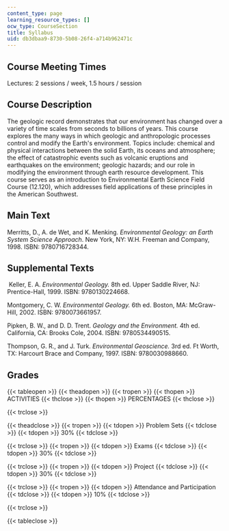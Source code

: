 ```yaml
---
content_type: page
learning_resource_types: []
ocw_type: CourseSection
title: Syllabus
uid: db3dbaa9-8730-5b08-26f4-a714b962471c
---
```


Course Meeting Times
--------------------

Lectures: 2 sessions / week, 1.5 hours / session

Course Description
------------------

The geologic record demonstrates that our environment has changed over a variety of time scales from seconds to billions of years. This course explores the many ways in which geologic and anthropologic processes control and modify the Earth's environment. Topics include: chemical and physical interactions between the solid Earth, its oceans and atmosphere; the effect of catastrophic events such as volcanic eruptions and earthquakes on the environment; geologic hazards; and our role in modifying the environment through earth resource development. This course serves as an introduction to Environmental Earth Science Field Course (12.120), which addresses field applications of these principles in the American Southwest.

Main Text
---------

Merritts, D., A. de Wet, and K. Menking. _Environmental Geology:_ _an Earth System Science Approach_. New York, NY: W.H. Freeman and Company, 1998. ISBN: 9780716728344.

Supplemental Texts
------------------

 Keller, E. A. _Environmental Geology._ 8th ed. Upper Saddle River, NJ: Prentice-Hall, 1999. ISBN: 9780130224668.

Montgomery, C. W. _Environmental Geology._ 6th ed. Boston, MA: McGraw-Hill, 2002. ISBN: 9780073661957.

Pipken, B. W., and D. D. Trent. _Geology and the Environment._ 4th ed. California, CA: Brooks Cole, 2004. ISBN: 9780534490515.

Thompson, G. R., and J. Turk. _Environmental Geoscience._ 3rd ed. Ft Worth, TX: Harcourt Brace and Company, 1997. ISBN: 9780030988660.

Grades
------

{{< tableopen >}}
{{< theadopen >}}
{{< tropen >}}
{{< thopen >}}
ACTIVITIES
{{< thclose >}}
{{< thopen >}}
PERCENTAGES
{{< thclose >}}

{{< trclose >}}

{{< theadclose >}}
{{< tropen >}}
{{< tdopen >}}
Problem Sets
{{< tdclose >}}
{{< tdopen >}}
30%
{{< tdclose >}}

{{< trclose >}}
{{< tropen >}}
{{< tdopen >}}
Exams
{{< tdclose >}}
{{< tdopen >}}
30%
{{< tdclose >}}

{{< trclose >}}
{{< tropen >}}
{{< tdopen >}}
Project
{{< tdclose >}}
{{< tdopen >}}
30%
{{< tdclose >}}

{{< trclose >}}
{{< tropen >}}
{{< tdopen >}}
Attendance and Participation
{{< tdclose >}}
{{< tdopen >}}
10%
{{< tdclose >}}

{{< trclose >}}

{{< tableclose >}}